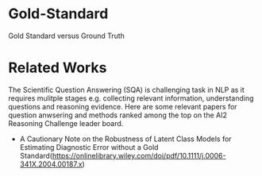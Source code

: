 # Gold-Standard
Gold Standard versus Ground Truth
# Related Works
The Scientific Question Answering (SQA) is challenging task in NLP as it requires mulitple stages e.g. collecting relevant information, understanding questions and reasoning evidence. 
Here are some relevant papers for question anwsering and methods ranked among the top on the AI2 Reasoning Challenge leader board. 
* A Cautionary Note on the Robustness of Latent Class Models for Estimating Diagnostic Error without a Gold Standard(https://onlinelibrary.wiley.com/doi/pdf/10.1111/j.0006-341X.2004.00187.x)
